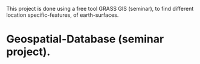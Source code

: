 This project is done using a free tool GRASS GIS (seminar), to find different location specific-features, of earth-surfaces.
# Geospatial-Database (seminar project).
